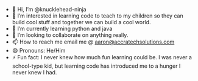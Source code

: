 - 👋 Hi, I’m @knucklehead-ninja
- 👀 I’m interested in learning code to teach to my children so they can build cool stuff and together we can build a cool world.
- 🌱 I’m currently learning python and java
- 💞️ I’m looking to collaborate on anything really.
- 📫 How to reach me email me @ aaron@accratechsolutions.com
- 😄 Pronouns: He/Him
- ⚡ Fun fact: I never knew how much fun learning could be.  I was never a school-type kid, but learning code has introduced me to a hunger I never knew I had.

<!---
knucklehead-ninja/knucklehead-ninja is a ✨ special ✨ repository because its `README.md` (this file) appears on your GitHub profile.
You can click the Preview link to take a look at your changes.
--->
